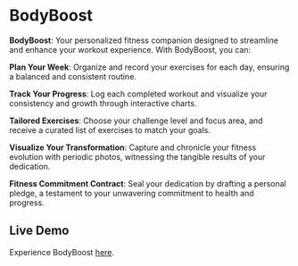 # BodyBoost

**BodyBoost**: Your personalized fitness companion designed to streamline and enhance your workout experience. With BodyBoost, you can:

**Plan Your Week**: 
Organize and record your exercises for each day, ensuring a balanced and consistent routine.

**Track Your Progress**:
Log each completed workout and visualize your consistency and growth through interactive charts.

**Tailored Exercises**:
Choose your challenge level and focus area, and receive a curated list of exercises to match your goals.

**Visualize Your Transformation**:
Capture and chronicle your fitness evolution with periodic photos, witnessing the tangible results of your dedication.

**Fitness Commitment Contract**: 
Seal your dedication by drafting a personal pledge, a testament to your unwavering commitment to health and progress.

## Live Demo
Experience BodyBoost [here](https://mybodyboost.netlify.app/).
